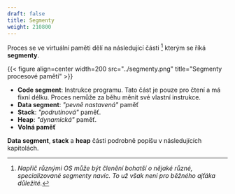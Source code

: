 ```yaml
---
draft: false
title: Segmenty 
weight: 210800
---
```


Proces se ve virtuální paměti dělí na následující části [^s] kterým se říká **segmenty**.

{{< figure align=center width=200 src="../segmenty.png" title="Segmenty procesové paměti" >}}

- **Code segment**: Instrukce programu. Tato část je pouze pro čtení a má fixní délku. Proces nemůže za běhu měnit své vlastní instrukce.
- **Data segment**: *"pevně nastavená"* paměť
- **Stack**: *"podrutinová"* paměť.
- **Heap**: *"dynamická"* paměť.
- **Volná paměť**

**Data segment**, **stack** a **heap** části podrobně popíšu v následujících kapitolách.

[^s]: *Napříč různými OS může být členění bohatší o nějaké různé, specializované segmenty navíc. To už však není pro běžného ajťáka důležité.*